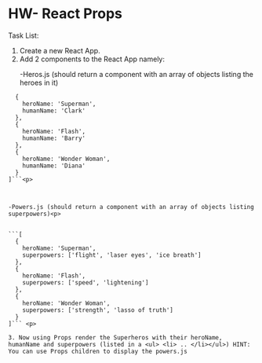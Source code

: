 # HW- React Props

Task List:

1. Create a new React App.
2. Add 2 components to the React App namely: <p>
  -Heros.js (should return a component with an array of objects listing the heroes in it)
  ```[
    {
      heroName: 'Superman',
      humanName: 'Clark'
    },
    {
      heroName: 'Flash',
      humanName: 'Barry'
    },
    {
      heroName: 'Wonder Woman',
      humanName: 'Diana'
    }
  ]```<p>
  
  
  
  -Powers.js (should return a component with an array of objects listing superpowers)<p>
  
  
  ```[
    {
      heroName: 'Superman',
      superpowers: ['flight', 'laser eyes', 'ice breath']
    },
    {
      heroName: 'Flash',
      superpowers: ['speed', 'lightening']
    },
    {
      heroName: 'Wonder Woman',
      superpowers: ['strength', 'lasso of truth']
    }
  ]``` <p>
  
  3. Now using Props render the Superheros with their heroName, humanName and superpowers (listed in a <ul> <li> .. </li></ul>) HINT: You can use Props children to display the powers.js
  
  

